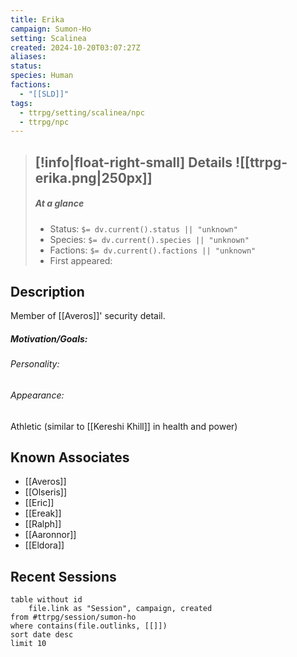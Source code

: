 ```yaml
---
title: Erika
campaign: Sumon-Ho
setting: Scalinea
created: 2024-10-20T03:07:27Z
aliases: 
status: 
species: Human
factions:
  - "[[SLD]]"
tags:
  - ttrpg/setting/scalinea/npc
  - ttrpg/npc
---
```


>[!info|float-right-small] Details
> ![[ttrpg-erika.png|250px]]
> ---
> 
> ##### At a glance
> 
> - Status: `$= dv.current().status || "unknown"`
> - Species: `$= dv.current().species || "unknown"`
> - Factions: `$= dv.current().factions || "unknown"`
> - First appeared:
> 
## Description

Member of [[Averos]]' security detail.

##### Motivation/Goals:


###### Personality:  


###### Appearance:  

Athletic (similar to [[Kereshi Khill]] in health and power)

## Known Associates

- [[Averos]]
- [[Olseris]]
- [[Eric]]
- [[Ereak]]
- [[Ralph]]
- [[Aaronnor]]
- [[Eldora]]

## Recent Sessions

```dataview
table without id
    file.link as "Session", campaign, created
from #ttrpg/session/sumon-ho
where contains(file.outlinks, [[]])
sort date desc
limit 10
```